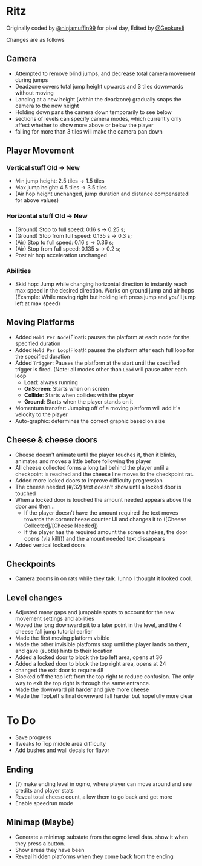 # Ritz

Originally coded by [@ninjamuffin99](hhttps://github.com/ninjamuffin99) for pixel day,
Edited by [@Geokureli](hhttps://github.com/Geokureli)

Changes are as follows

## Camera
* Attempted to remove blind jumps, and decrease total camera movement during jumps
* Deadzone covers total jump height upwards and 3 tiles downwards without moving
* Landing at a new height (within the deadzone) gradually snaps the camera to the new height
* Holding down pans the camera down temporarily to see below
* sections of levels can specify camera modes, which currently only affect
whether to show more above or below the player
* falling for more than 3 tiles will make the camera pan down

## Player Movement
### Vertical stuff     Old       -> New
* Min jump height: 2.5 tiles -> 1.5 tiles
* Max jump height: 4.5 tiles -> 3.5 tiles
* (Air hop height unchanged, jump duration and distance compensated for above values)
### Horizontal stuff                  Old     -> New
* (Ground) Stop to full speed:    0.16  s -> 0.25 s;
* (Ground) Stop from full speed:  0.135 s -> 0.3  s;
* (Air)    Stop to full speed:    0.16  s -> 0.36 s;
* (Air)    Stop from full speed:  0.135 s -> 0.2  s;
* Post air hop acceleration unchanged
### Abilities
* Skid hop: Jump while changing horizontal direction to instantly reach max speed in
the desired direction. Works on ground jump and air hops
(Example: While moving right but holding left press jump and you'll jump left at max speed)


## Moving Platforms
* Added `Hold Per Node`(Float): pauses the platform at each node for the specified duration
* Added `Hold Per Loop`(Float): pauses the platform after each full loop for the specified duration
* Added `Trigger`: Pauses the platform at the start until the specified trigger is fired. 
(Note: all modes other than `Load` will pause after each loop
  * **Load**: always running
  * **OnScreen**: Starts when on screen
  * **Collide**: Starts when collides with the player
  * **Ground**: Starts when the player stands on it
* Momentum transfer: Jumping off of a moving platform will add it's velocity to the player
* Auto-graphic: determines the correct graphic based on size

## Cheese & cheese doors
* Cheese doesn't animate until the player touches it, then it blinks, animates
and moves a little before following the player
* All cheese collected forms a long tail behind the player until a checkpoint is reached
and the cheese line moves to the checkpoint rat.
* Added more locked doors to improve difficulty progression
* The cheese needed (#/32) text doesn't show until a locked door is touched
* When a locked door is touched the amount needed appears above the door and then...
    * If the player doesn't have the amount required the text moves towards the
    cornercheese counter UI and changes it to ([Cheese Collected]/[Cheese Needed])
    * If the player has the required amount the screen shakes, the door opens (via kill()) and
    the amount needed text dissapears
* Added vertical locked doors

## Checkpoints
* Camera zooms in on rats while they talk. Iunno I thought it looked cool.

## Level changes
* Adjusted many gaps and jumpable spots to account for the new movement settings and abilities
* Moved the long downward pit to a later point in the level, and the 4 cheese fall jump tutorial earlier
* Made the first moving platform visible
* Made the other invisible platforms stop until the player lands on them, and gave (subtle) hints to their location
* Added a locked door to block the top left area, opens at 36
* Added a locked door to block the top right area, opens at 24
* changed the exit door to require 48
* Blocked off the top left from the top right to reduce confusion. The only way to exit the
top right is through the same entrance.
* Made the downward pit harder and give more cheese
* Made the TopLeft's final downward fall harder but hopefully more clear

# To Do
* Save progress
* Tweaks to Top middle area difficulty
* Add bushes and wall decals for flavor
## Ending
* (?) make ending level in ogmo, where player can move around and see credits and player stats
* Reveal total cheese count, allow them to go back and get more
* Enable speedrun mode
## Minimap (Maybe)
* Generate a minimap substate from the ogmo level data. show it when they press a button.
* Show areas they have been
* Reveal hidden platforms when they come back from the ending


